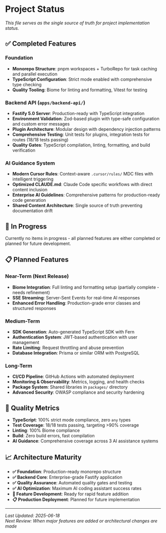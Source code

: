 # Project Status

*This file serves as the single source of truth for project implementation status.*

## ✅ **Completed Features**

### Foundation
- **Monorepo Structure**: pnpm workspaces + TurboRepo for task caching and parallel execution
- **TypeScript Configuration**: Strict mode enabled with comprehensive type checking
- **Quality Tooling**: Biome for linting and formatting, Vitest for testing

### Backend API (`apps/backend-api/`)
- **Fastify 5.0 Server**: Production-ready with TypeScript integration
- **Environment Validation**: Zod-based plugin with type-safe configuration and custom error messages
- **Plugin Architecture**: Modular design with dependency injection patterns
- **Comprehensive Testing**: Unit tests for plugins, integration tests for routes (18/18 tests passing)
- **Quality Gates**: TypeScript compilation, linting, formatting, and build verification

### AI Guidance System
- **Modern Cursor Rules**: Context-aware `.cursor/rules/` MDC files with intelligent triggering
- **Optimized CLAUDE.md**: Claude Code specific workflows with direct content inclusion
- **Enterprise AI Guidelines**: Comprehensive patterns for production-ready code generation
- **Shared Content Architecture**: Single source of truth preventing documentation drift

## 🔄 **In Progress**

Currently no items in progress - all planned features are either completed or planned for future development.

## 📋 **Planned Features**

### Near-Term (Next Release)
- **Biome Integration**: Full linting and formatting setup (partially complete - needs refinement)
- **SSE Streaming**: Server-Sent Events for real-time AI responses
- **Enhanced Error Handling**: Production-grade error classes and structured responses

### Medium-Term
- **SDK Generation**: Auto-generated TypeScript SDK with Fern
- **Authentication System**: JWT-based authentication with user management
- **Rate Limiting**: Request throttling and abuse prevention
- **Database Integration**: Prisma or similar ORM with PostgreSQL

### Long-Term
- **CI/CD Pipeline**: GitHub Actions with automated deployment
- **Monitoring & Observability**: Metrics, logging, and health checks
- **Package System**: Shared libraries in `packages/` directory
- **Advanced Security**: OWASP compliance and security hardening

## 🎯 **Quality Metrics**

- **TypeScript**: 100% strict mode compliance, zero `any` types
- **Test Coverage**: 18/18 tests passing, targeting >90% coverage
- **Linting**: 100% Biome compliance
- **Build**: Zero build errors, fast compilation
- **AI Guidance**: Comprehensive coverage across 3 AI assistance systems

## 📈 **Architecture Maturity**

- **✅ Foundation**: Production-ready monorepo structure
- **✅ Backend Core**: Enterprise-grade Fastify application
- **✅ Quality Assurance**: Automated quality gates and testing
- **✅ AI Optimization**: Maximum AI coding assistant success rates
- **🔄 Feature Development**: Ready for rapid feature addition
- **📋 Production Deployment**: Planned for future implementation

---

*Last Updated: 2025-06-18*  
*Next Review: When major features are added or architectural changes are made*